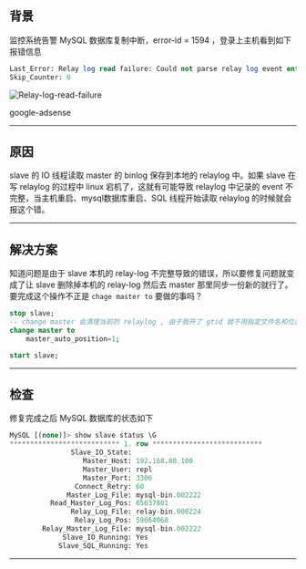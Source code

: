 ## 背景
监控系统告警 MySQL 数据库复制中断，error-id = 1594 ，登录上主机看到如下报错信息
```sql
Last_Error: Relay log read failure: Could not parse relay log event entry. The possible reasons are: the master's binary log is corrupted (you can check this by running 'mysqlbinlog' on the binary log), the slave's relay log is corrupted (you can check this by running 'mysqlbinlog' on the relay log), a network problem, or a bug in the master's or slave's MySQL code. If you want to check the master's binary log or slave's relay log, you will be able to know their names by issuing 'SHOW SLAVE STATUS' on this slave.
Skip_Counter: 0
```
![Relay-log-read-failure](static/2020-26/sqlpy-relay-log.jpg)

google-adsense

---

## 原因
slave 的 IO 线程读取 master 的 binlog 保存到本地的 relaylog 中。如果 slave 在写 relaylog 的过程中 linux 宕机了，这就有可能导致 relaylog 中记录的 event 不完整，当主机重启、mysql数据库重启、SQL 线程开始读取 relaylog 的时候就会报这个错。

---

## 解决方案
知道问题是由于 slave 本机的 relay-log 不完整导致的错误，所以要修复问题就变成了让 slave 删除掉本机的 relay-log 然后去 master 那里同步一份新的就行了。要完成这个操作不正是 `chage master to` 要做的事吗？
```sql
stop slave;
-- change master 会清理当前的 relaylog , 由于我开了 gtid 就不用指定文件名和位置了
change master to 
    master_auto_position=1;

start slave;
```
---


## 检查
修复完成之后 MySQL 数据库的状态如下
```sql
MySQL [(none)]> show slave status \G
*************************** 1. row ***************************
               Slave_IO_State: 
                  Master_Host: 192.168.80.100
                  Master_User: repl
                  Master_Port: 3306
                Connect_Retry: 60
              Master_Log_File: mysql-bin.002222
          Read_Master_Log_Pos: 65637801
               Relay_Log_File: relay-bin.000224
                Relay_Log_Pos: 59664068
        Relay_Master_Log_File: mysql-bin.002222
             Slave_IO_Running: Yes
            Slave_SQL_Running: Yes
```

---

